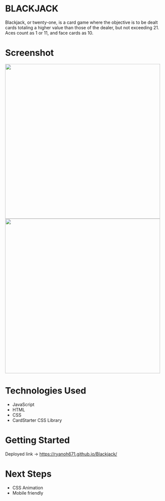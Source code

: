 # BLACKJACK

Blackjack, or twenty-one, is a card game where the objective is to be dealt cards totaling a higher value than those of the dealer, but not exceeding 21. Aces count as 1 or 11, and face cards as 10. 

# Screenshot

<img src="https://i.imgur.com/SfLYCDZ.png" height= 500px>
<img src="https://i.imgur.com/PPYOkId.png" height= 500px>

# Technologies Used

- JavaScript
- HTML
- CSS
- CardStarter CSS Library

# Getting Started


Deployed link ->
https://ryanoh671.github.io/Blackjack/

# Next Steps

- CSS Animation
- Mobile friendly